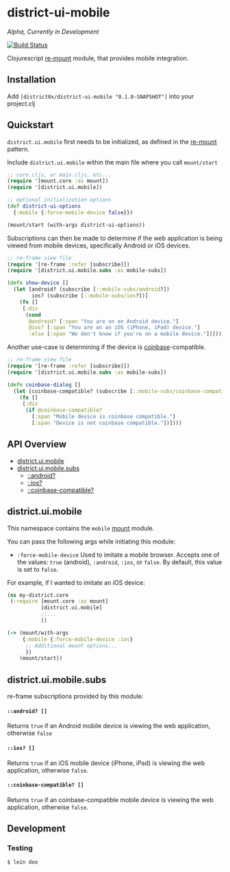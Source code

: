# district-ui-mobile

*Alpha, Currently in Development*

[![Build Status](https://travis-ci.org/district0x/district-ui-mobile.svg?branch=master)](https://travis-ci.org/district0x/district-ui-mobile)

Clojurescript
[re-mount](https://github.com/district0x/d0x-INFRA/blob/master/re-mount.md)
module, that provides mobile integration.

## Installation
Add `[district0x/district-ui-mobile "0.1.0-SNAPSHOT"]` into your
project.clj

## Quickstart

`district.ui.mobile` first needs to be initialized, as defined in the
[re-mount](https://github.com/district0x/d0x-INFRA/blob/master/re-mount.md)
pattern.

Include `district.ui.mobile` within the main file where you call `mount/start`

```clojure
;; core.cljs, or main.cljs, etc...
(require '[mount.core :as mount])
(require '[district.ui.mobile])

;; optional initialization options
(def district-ui-options
  {:mobile {:force-mobile-device false}})

(mount/start (with-args district-ui-options))
```

Subscriptions can then be made to determine if the web application is
being viewed from mobile devices, specifically Android or iOS devices.

```clojure
;; re-frame view file
(require '[re-frame :refer [subscribe]])
(require '[district.ui.mobile.subs :as mobile-subs])

(defn show-device []
  (let [android? (subscribe [::mobile-subs/android?])
        ios? (subscribe [::mobile-subs/ios?])]
    (fn []
     [:div
      (cond
       @android? [:span "You are on an Android device."]
       @ios? [:span "You are on an iOS (iPhone, iPad) device."]
       :else [:span "We don't know if you're on a mobile device."])])))
```

Another use-case is determining if the device is
[coinbase](https://wallet.coinbase.com/)-compatible.

```clojure
;; re-frame view file
(require '[re-frame :refer [subscribe]])
(require '[district.ui.mobile.subs :as mobile-subs])

(defn coinbase-dialog []
  (let [coinbase-compatible? (subscribe [::mobile-subs/coinbase-compatible?])]
    (fn []
     [:div
      (if @coinbase-compatible?
        [:span "Mobile device is coinbase compatible."]
        [:span "Device is not coinbase compatible."])])))
```

## API Overview

- [district.ui.mobile](#districtuimobile)
- [district.ui.mobile.subs](#districtuimobilesubs)
  - [::android?](#android-)
  - [::ios?](#ios-)
  - [::coinbase-compatible?](#coinbase-compatible-)

## district.ui.mobile
This namespace contains the `mobile`
[mount](https://github.com/tolitius/mount) module.

You can pass the following args while initiating this module:
* `:force-mobile-device` Used to imitate a mobile browser. Accepts one
  of the values: `true` (android), `:android`, `:ios`, or `false`. By
  default, this value is set to `false`.

For example, if I wanted to imitate an iOS device:

```clojure
(ns my-district.core
 (:require [mount.core :as mount]
           [district.ui.mobile]
           ;;...
           ))

(-> (mount/with-args
     {:mobile {:force-mobile-device :ios}
      ;; Additional mount options...
      })
    (mount/start))
```

## district.ui.mobile.subs
re-frame subscriptions provided by this module:

#### `::android? []`
Returns `true` if an Android mobile device is viewing the web
application, otherwise `false`

#### `::ios? []`
Returns `true` if an iOS mobile device (iPhone, iPad) is viewing the
web application, otherwise `false`.

#### `::coinbase-compatible? []`
Returns `true` if an coinbase-compatible mobile device is viewing the
web application, otherwise `false`.

## Development

### Testing
```bash
$ lein doo
```
